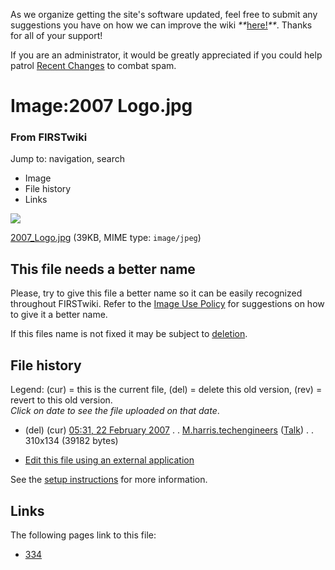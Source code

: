 As we organize getting the site's software updated, feel free to submit any
suggestions you have on how we can improve the wiki
_**_[here!](/index.php/User:Hallry/Suggestions "User:Hallry/Suggestions"
)_**_. Thanks for all of your support!

If you are an administrator, it would be greatly appreciated if you could help
patrol [Recent Changes](/index.php/Special:Recentchanges
"Special:Recentchanges" ) to combat spam.

# Image:2007 Logo.jpg

### From FIRSTwiki

Jump to: navigation, search

  * Image
  * File history
  * Links

![](/media/a/a0/2007_Logo.jpg)

[2007_Logo.jpg](/media/a/a0/2007_Logo.jpg "2007 Logo.jpg" ) (39KB, MIME type:
`image/jpeg`)

This file needs a better name  
---  
Please, try to give this file a better name so it can be easily recognized
throughout FIRSTwiki. Refer to the [Image Use
Policy](/index.php/FIRSTwiki:Image_use_policy "FIRSTwiki:Image use policy" )
for suggestions on how to give it a better name.

If this files name is not fixed it may be subject to
[deletion](/index.php/Category:Candidates_for_speedy_deletion
"Category:Candidates for speedy deletion" ).  
  
## File history

Legend: (cur) = this is the current file, (del) = delete this old version,
(rev) = revert to this old version.  
_Click on date to see the file uploaded on that date_.

  * (del) (cur) [05:31, 22 February 2007](/media/a/a0/2007_Logo.jpg "/media/a/a0/2007 Logo.jpg" ) . . [M.harris.techengineers](/index.php?title=User:M.harris.techengineers&action=edit "User:M.harris.techengineers" ) ([Talk](/index.php?title=User_talk:M.harris.techengineers&action=edit "User talk:M.harris.techengineers" )) . . 310x134 (39182 bytes)
  

  * [Edit this file using an external application](/index.php?title=Image:2007_Logo.jpg&action=edit&externaledit=true&mode=file "Image:2007 Logo.jpg" )

See the [setup
instructions](http://meta.wikimedia.org/wiki/Help:External_editors
"http://meta.wikimedia.org/wiki/Help:External_editors" ) for more information.

## Links

The following pages link to this file:

  * [334](/index.php/334 "334" )

